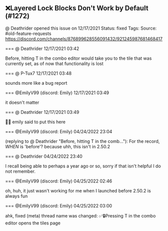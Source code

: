 ## ❌Layered Lock Blocks Don't Work by Default (#1272)
@ Deathrider opened this issue on 12/17/2021
Status: fixed
Tags: 
Source: #old-feature-requests https://discord.com/channels/876899628556091432/921245987681468417


=== @ Deathrider 12/17/2021 03:42

Before, hitting T in the combo editor would take you to the tile that was currently set, as of now that functionality is lost

=== @ P-Tux7 12/17/2021 03:48

sounds more like a bug report

=== @EmilyV99 (discord: Emily) 12/17/2021 03:49

it doesn't matter

=== @ Deathrider 12/17/2021 03:49

🤷‍♂️
emily said to put this here

=== @EmilyV99 (discord: Emily) 04/24/2022 23:04

(replying to @ Deathrider "Before, hitting T in the comb…"): For the record, *WHEN* is 'before'?
because uhh, this isn't in 2.50.2

=== @ Deathrider 04/24/2022 23:40

I recall being able to perhaps a year ago or so, sorry if that isn't helpful I do not remember.

=== @EmilyV99 (discord: Emily) 04/25/2022 02:46

oh, huh, it just wasn't working for me when I launched before
2.50.2 is always fun

=== @EmilyV99 (discord: Emily) 04/25/2022 03:00

ahk, fixed
(meta) thread name was changed: ✅🔒Pressing T in the combo editor opens the tiles page
